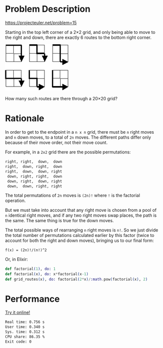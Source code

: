 # Problem Description

https://projecteuler.net/problem=15

Starting in the top left corner of a 2×2 grid, and only being able to move to the right and down, there are exactly 6 routes to the bottom right corner.

![Grid Routes](p015.gif)

How many such routes are there through a 20×20 grid?

# Rationale

In order to get to the endpoint in a `n x n` grid, there must be `n` right moves and `n` down moves, to a total of `2n` moves. The different paths differ only because of their move order, not their move count.

For example, in a `2x2` grid there are the possible permutations:

    right, right,  down,  down
    right,  down, right,  down
    right,  down,  down, right
     down, right, right,  down
     down, right,  down, right
     down,  down, right, right
    

The total permutations of `2n` moves is `(2n)!` where `!` is the factorial operation.

But we must take into account that any right move is chosen from a pool of `n` identical right moves, and if any two right moves swap places, the path is the same. The same thing is true for the down moves.

The total possible ways of rearranging `n` right moves is `n!`. So we just divide the total number of permutations calculated earlier by this factor (twice to account for both the right and down moves), bringing us to our final form:

    f(x) = (2n)!/(n!)^2
    
Or, in Elixir:

```elixir
def factorial(1), do: 1
def factorial(x), do: x*factorial(x-1)
def grid_routes(x), do: factorial(2*x)/:math.pow(factorial(x), 2)
```

# Performance

[Try it online!](https://tio.run/##ZZDNCsIwEITveYoVL41o/8CLB@/iQd@gVLOtgZjIJtEcfPfaxgoBrzPzzbCLSgZJw7BcFN5ScZG6QP0EjDIT2N2N8ArhTOai8F5WWxCGAYzOA7r26gzJVmUVX4/6Dqp/K3B43VCDtI3UDnukSWq1gAB7KL9cWCXApuLs19OTFA0Z79BOWNyGpL1eBV5k6VraxHmMv/dwRNKockdeX7NJRS3mEbBGPTGbL0gH65KzmDuc8od3NvlCHiE2DB8)

```
Real time: 0.756 s
User time: 0.340 s
Sys. time: 0.312 s
CPU share: 86.35 %
Exit code: 0
```
